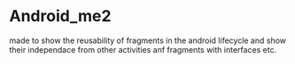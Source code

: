 # Android_me2
made to show the reusability of fragments in the android lifecycle and show their independace from other activities anf fragments with interfaces etc.

